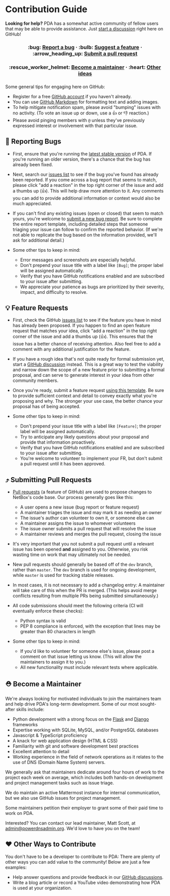 # Contribution Guide

**Looking for help?** PDA has a somewhat active community of fellow users that may be able to provide assistance. Just [start a discussion](https://github.com/PowerDNS-Admin/PowerDNS-Admin/discussions/new) right here on GitHub!

<div align="center">
  <h3>
    :bug: <a href="#bug-reporting-bugs">Report a bug</a> &middot;
    :bulb: <a href="#bulb-feature-requests">Suggest a feature</a> &middot;
    :arrow_heading_up: <a href="#arrow_heading_up-submitting-pull-requests">Submit a pull request</a>
  </h3>
  <h3>
    :rescue_worker_helmet: <a href="#rescue_worker_helmet-become-a-maintainer">Become a maintainer</a> &middot;
    :heart: <a href="#heart-other-ways-to-contribute">Other ideas</a>
  </h3>
</div>
<h3></h3>

Some general tips for engaging here on GitHub:

* Register for a free [GitHub account](https://github.com/signup) if you haven't already.
* You can use [GitHub Markdown](https://docs.github.com/en/get-started/writing-on-github/getting-started-with-writing-and-formatting-on-github/basic-writing-and-formatting-syntax) for formatting text and adding images.
* To help mitigate notification spam, please avoid "bumping" issues with no activity. (To vote an issue up or down, use a :thumbsup: or :thumbsdown: reaction.)
* Please avoid pinging members with `@` unless they've previously expressed interest or involvement with that particular issue.

## :bug: Reporting Bugs

* First, ensure that you're running the [latest stable version](https://github.com/PowerDNS-Admin/PowerDNS-Admin/releases) of PDA. If you're running an older version, there's a chance that the bug has already been fixed.

* Next, search our [issues list](https://github.com/PowerDNS-Admin/PowerDNS-Admin/issues?q=is%3Aissue) to see if the bug you've found has already been reported. If you come across a bug report that seems to match, please click "add a reaction" in the top right corner of the issue and add a thumbs up (:thumbsup:). This will help draw more attention to it. Any comments you can add to provide additional information or context would also be much appreciated.

* If you can't find any existing issues (open or closed) that seem to match yours, you're welcome to [submit a new bug report](https://github.com/PowerDNS-Admin/PowerDNS-Admin/issues/new?label=type%3A+bug&template=bug_report.yaml). Be sure to complete the entire report template, including detailed steps that someone triaging your issue can follow to confirm the reported behavior. (If we're not able to replicate the bug based on the information provided, we'll ask for additional detail.)

* Some other tips to keep in mind:
  * Error messages and screenshots are especially helpful.
  * Don't prepend your issue title with a label like `[Bug]`; the proper label will be assigned automatically.
  * Verify that you have GitHub notifications enabled and are subscribed to your issue after submitting.
  * We appreciate your patience as bugs are prioritized by their severity, impact, and difficulty to resolve.

## :bulb: Feature Requests

* First, check the GitHub [issues list](https://github.com/PowerDNS-Admin/PowerDNS-Admin/issues?q=is%3Aissue) to see if the feature you have in mind has already been proposed. If you happen to find an open feature request that matches your idea, click "add a reaction" in the top right corner of the issue and add a thumbs up (:thumbsup:). This ensures that the issue has a better chance of receiving attention. Also feel free to add a comment with any additional justification for the feature.

* If you have a rough idea that's not quite ready for formal submission yet, start a [GitHub discussion](https://github.com/PowerDNS-Admin/PowerDNS-Admin/discussions) instead. This is a great way to test the viability and narrow down the scope of a new feature prior to submitting a formal proposal, and can serve to generate interest in your idea from other community members.

* Once you're ready, submit a feature request [using this template](https://github.com/PowerDNS-Admin/PowerDNS-Admin/issues/new?label=type%3A+feature&template=feature_request.yaml). Be sure to provide sufficient context and detail to convey exactly what you're proposing and why. The stronger your use case, the better chance your proposal has of being accepted.

* Some other tips to keep in mind:
  * Don't prepend your issue title with a label like `[Feature]`; the proper label will be assigned automatically.
  * Try to anticipate any likely questions about your proposal and provide that information proactively.
  * Verify that you have GitHub notifications enabled and are subscribed to your issue after submitting.
  * You're welcome to volunteer to implement your FR, but don't submit a pull request until it has been approved.

## :arrow_heading_up: Submitting Pull Requests

* [Pull requests](https://docs.github.com/en/pull-requests) (a feature of GitHub) are used to propose changes to NetBox's code base. Our process generally goes like this:
  * A user opens a new issue (bug report or feature request)
  * A maintainer triages the issue and may mark it as needing an owner
  * The issue's author can volunteer to own it, or someone else can
  * A maintainer assigns the issue to whomever volunteers
  * The issue owner submits a pull request that will resolve the issue
  * A maintainer reviews and merges the pull request, closing the issue

* It's very important that you not submit a pull request until a relevant issue has been opened **and** assigned to you. Otherwise, you risk wasting time on work that may ultimately not be needed.

* New pull requests should generally be based off of the `dev` branch, rather than `master`. The `dev` branch is used for ongoing development, while `master` is used for tracking stable releases.

* In most cases, it is not necessary to add a changelog entry: A maintainer will take care of this when the PR is merged. (This helps avoid merge conflicts resulting from multiple PRs being submitted simultaneously.)

* All code submissions should meet the following criteria (CI will eventually enforce these checks):
  * Python syntax is valid
  * PEP 8 compliance is enforced, with the exception that lines may be
      greater than 80 characters in length

* Some other tips to keep in mind:
  * If you'd like to volunteer for someone else's issue, please post a comment on that issue letting us know. (This will allow the maintainers to assign it to you.)
  * All new functionality must include relevant tests where applicable.

## :rescue_worker_helmet: Become a Maintainer

We're always looking for motivated individuals to join the maintainers team and help drive PDA's long-term development. Some of our most sought-after skills include:

* Python development with a strong focus on the [Flask](https://flask.palletsprojects.com/) and [Django](https://www.djangoproject.com/) frameworks
* Expertise working with SQLite, MySQL, and/or PostgreSQL databases
* Javascript & TypeScript proficiency
* A knack for web application design (HTML & CSS)
* Familiarity with git and software development best practices
* Excellent attention to detail
* Working experience in the field of network operations as it relates to the use of DNS (Domain Name System) servers.

We generally ask that maintainers dedicate around four hours of work to the project each week on average, which includes both hands-on development and project management tasks such as issue triage.

We do maintain an active Mattermost instance for internal communication, but we also use GitHub issues for project management.

Some maintainers petition their employer to grant some of their paid time to work on PDA.

Interested? You can contact our lead maintainer, Matt Scott, at admin@powerdnsadmin.org. We'd love to have you on the team!

## :heart: Other Ways to Contribute

You don't have to be a developer to contribute to PDA: There are plenty of other ways you can add value to the community! Below are just a few examples:

* Help answer questions and provide feedback in our [GitHub discussions](https://github.com/PowerDNS-Admin/PowerDNS-Admin/discussions).
* Write a blog article or record a YouTube video demonstrating how PDA is used at your organization.

